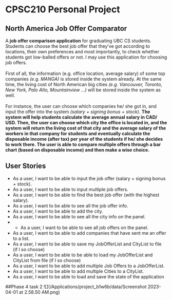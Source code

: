 # CPSC210 Personal Project

## North America Job Offer Comparator

A **job offer comparison application** for graduating UBC CS students. Students can choose the best job offer that they’ve
got according to locations, their own preferences and most importantly, to check whether students got low-balled offers 
or not. I may use this application for choosing job offers.<br>
<br>
First of all, the information (e.g. office location, average salary) of some top companies <em>(e.g. MANGA)</em> is 
stored inside the system already. At the same time, the living cost of North American big cities <em>(e.g. Vancouver, 
Toronto, New York, Palo Alto, Mountainview …)</em> will be stored inside the system as well. <br>
<br>
For instance, the user can choose which companies he/ she got in, and input the offer into the system *(salary + signing 
bonus + stock)*. **The system will help students calculate the average annual salary in CAD/ USD. Then, the user can choose which city the office is
located in, and the system will return the living cost of that city and the average salary of the workers in that 
company for students and eventually calculate the disposable income (after tax) per year of the students if he/ she 
decides to work there. The user is able to compare multiple offers through a bar chart (based on disposable income) and then make a wise choice.**


## User Stories

- As a user, I want to be able to input the job offer (salary + signing bonus + stock).
- As a user, I want to be able to input multiple job offers.
- As a user, I want to be able to find the best job offer (with the highest salary).
- As a user, I want to be able to see all the job offer info.
- As a user, I want to be able to add the city.
- As a user, I want to be able to see all the city info on the panel.
- - As a user, I want to be able to see all job offers on the panel.
- As a user, I want to be able to add companies that have sent me an offer to a list.
- As a user, I want to be able to save my JobOfferList and CityList to file (if I so choose)
- As a user, I want to be able to be able to load my JobOfferList and CityList from file (if I so choose)
- As a user, I want to be able to add multiple Job Offers to a JobOfferList. 
- As a user, I want to be able to add multiple Cities to a CityList. 
- As a user, I want to be able to load and save the state of the application


##Phase 4 task 2
![](/Applications/project_b1w6b/data/Screenshot 2023-04-01 at 2.58.50 AM.png)

